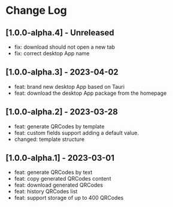 # Change Log

## [1.0.0-alpha.4] - Unreleased

- fix: download should not open a new tab
- fix: correct desktop App name

## [1.0.0-alpha.3] - 2023-04-02

- feat: brand new desktop App based on Tauri
- feat: download the desktop App package from the homepage

## [1.0.0-alpha.2] - 2023-03-28

- feat: generate QRCodes by template
- feat: custom fields support adding a default value.
- changed: template structure

## [1.0.0-alpha.1] - 2023-03-01

- feat: generate QRCodes by text
- feat: copy generated QRCodes content
- feat: download generated QRCodes
- feat: history QRCodes list
- feat: support storage of up to 400 QRCodes
